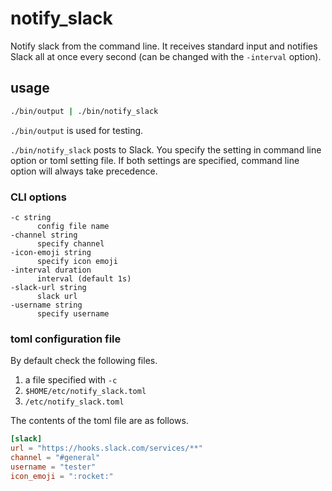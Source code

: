 # notify_slack

Notify slack from the command line. It receives standard input and notifies Slack all at once every second (can be changed with the `-interval` option).

## usage

```sh
./bin/output | ./bin/notify_slack
```

`./bin/output` is used for testing.

`./bin/notify_slack` posts to Slack. You specify the setting in command line option or toml setting file.
If both settings are specified, command line option will always take precedence.

### CLI options

```
-c string
      config file name
-channel string
      specify channel
-icon-emoji string
      specify icon emoji
-interval duration
      interval (default 1s)
-slack-url string
      slack url
-username string
      specify username
```

### toml configuration file

By default check the following files.

1. a file specified with `-c`
2. `$HOME/etc/notify_slack.toml`
3. `/etc/notify_slack.toml`

The contents of the toml file are as follows.

```toml:notify_slack.toml
[slack]
url = "https://hooks.slack.com/services/**"
channel = "#general"
username = "tester"
icon_emoji = ":rocket:"
```
